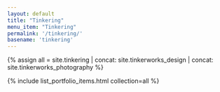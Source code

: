 ```yaml
---
layout: default
title: "Tinkering"
menu_item: "Tinkering"
permalink: '/tinkering/'
basename: 'tinkering'
---
```


{% assign all = site.tinkering | concat: site.tinkerworks_design | concat: site.tinkerworks_photography %}

{% include list_portfolio_items.html collection=all %}

